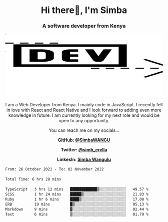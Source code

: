 
<h1 align="center"> Hi there👋, I'm Simba</h1>
<h3 align="center">A software developer from Kenya</h3>

<img src="/arrow-svgrepo-com.svg" margin="auto" width="100%" height="200px">


<p align="center">I am a Web Developer from Kenya. I mainly code in JavaScript. I recently fell in love with React and React Native and I look forward to adding even more knowledge in future. I am currently looking for my next role and would be open to any opportunity.</p>

<p align="center">You can reach me on my socials... </p>

<div align="center">

__<p>  GitHub: [@SimbaWANGU](https://github.com/SimbaWANGU)__  </p>
__<p> Twitter: [@simb_erella](https://twitter.com/simb_erella)__ </p>
__<p> LinkesIn: [Simba Wangulu](https://www.linkedin.com/in/simba-wangulu/)__ </p>

</div>

<!--START_SECTION:waka-->

```text
From: 26 October 2022 - To: 02 November 2022

Total Time: 6 hrs 28 mins

TypeScript   3 hrs 12 mins   ████████████▒░░░░░░░░░░░░   49.57 %
SCSS         1 hr 24 mins    █████▒░░░░░░░░░░░░░░░░░░░   21.83 %
Ruby         1 hr 6 mins     ████▒░░░░░░░░░░░░░░░░░░░░   17.08 %
ERB          19 mins         █▒░░░░░░░░░░░░░░░░░░░░░░░   05.13 %
Markdown     9 mins          ▓░░░░░░░░░░░░░░░░░░░░░░░░   02.44 %
Text         6 mins          ▒░░░░░░░░░░░░░░░░░░░░░░░░   01.79 %
```

<!--END_SECTION:waka-->
